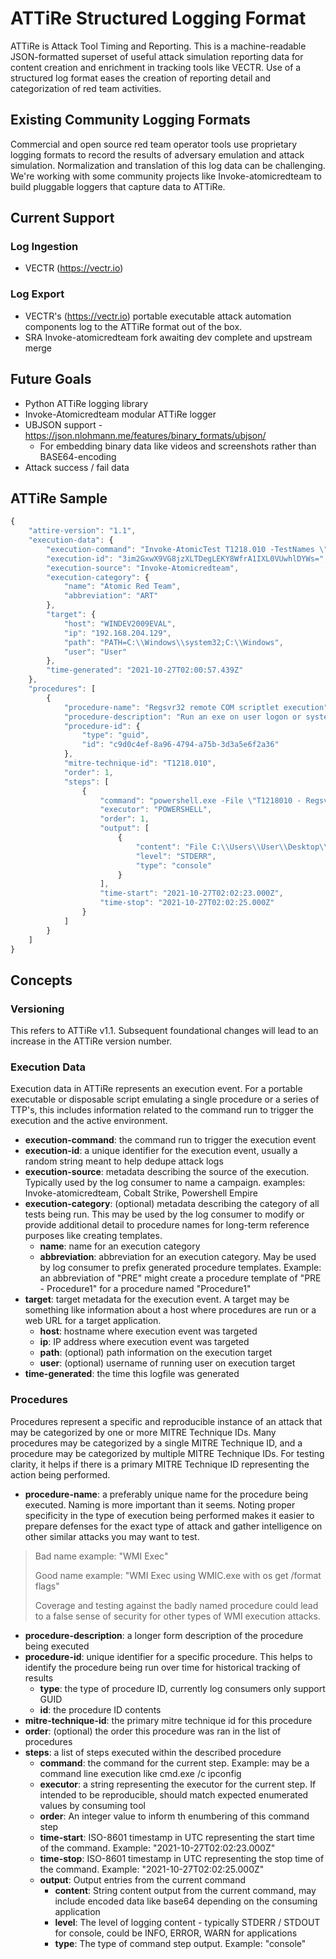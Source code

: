 # ATTiRe Structured Logging Format

ATTiRe is Attack Tool Timing and Reporting. This is a machine-readable JSON-formatted superset of useful attack simulation reporting data for content creation and enrichment in tracking tools like VECTR. Use of a structured log format eases the creation of reporting detail and categorization of red team activities.

## Existing Community Logging Formats
Commercial and open source red team operator tools use proprietary logging formats to record the results of adversary emulation and attack simulation. Normalization and translation of this log data can be challenging. We're working with some community projects like Invoke-atomicredteam to build pluggable loggers that capture data to ATTiRe.

## Current Support

### Log Ingestion
* VECTR (https://vectr.io)
### Log Export
* VECTR's (https://vectr.io) portable executable attack automation components log to the ATTiRe format out of the box.
* SRA Invoke-atomicredteam fork awaiting dev complete and upstream merge

## Future Goals
* Python ATTiRe logging library 
* Invoke-Atomicredteam modular ATTiRe logger
* UBJSON support - https://json.nlohmann.me/features/binary_formats/ubjson/
  * For embedding binary data like videos and screenshots rather than BASE64-encoding
* Attack success / fail data

## ATTiRe Sample
```js
{
    "attire-version": "1.1",
    "execution-data": {
        "execution-command": "Invoke-AtomicTest T1218.010 -TestNames \"Regsvr32 remote COM scriptlet execution\",\"Regsvr32 local DLL execution\"",
        "execution-id": "3im2GxwX9VG8jzXLTDegLEKY8WfrA1IXL0VUwhlDYWs=",
        "execution-source": "Invoke-Atomicredteam",
        "execution-category": {
            "name": "Atomic Red Team",
            "abbreviation": "ART"
        },
        "target": {
            "host": "WINDEV2009EVAL",
            "ip": "192.168.204.129",
            "path": "PATH=C:\\Windows\\system32;C:\\Windows",
            "user": "User"
        },
        "time-generated": "2021-10-27T02:00:57.439Z"
    },
    "procedures": [
        {
            "procedure-name": "Regsvr32 remote COM scriptlet execution",
            "procedure-description": "Run an exe on user logon or system startup.  Upon execution, success messages will be displayed for the two scheduled tasks. To view\nthe tasks, open the Task Scheduler and look in the Active Tasks pane.",
            "procedure-id": {
                "type": "guid",
                "id": "c9d0c4ef-8a96-4794-a75b-3d3a5e6f2a36"
            },
			"mitre-technique-id": "T1218.010",
            "order": 1,
            "steps": [
                {
                    "command": "powershell.exe -File \"T1218010 - Regsvr32 remote COM scriptlet execution\"",
                    "executor": "POWERSHELL",
                    "order": 1,
                    "output": [
                        {
                            "content": "File C:\\Users\\User\\Desktop\\AEv1.0 - Administrator-10\\T1218010 - Regsvr32 remote COM scriptlet executio.ps1 cannot be \r\nloaded. The file C:\\Users\\User\\Desktop\\AEv1.0 - Administrator-10\\T1218010 - Regsvr32 remote COM scriptlet executio is not digitally signed. You cannot run this script on the current system. For more information \r\nabout running scripts and setting execution policy, see about_Execution_Policies at \r\nhttps:/go.microsoft.com/fwlink/?LinkID=135170.\r\n    + CategoryInfo          : SecurityError: (:) [], ParentContainsErrorRecordException\r\n    + FullyQualifiedErrorId : UnauthorizedAccess",
                            "level": "STDERR",
                            "type": "console"
                        }
                    ],
                    "time-start": "2021-10-27T02:02:23.000Z",
                    "time-stop": "2021-10-27T02:02:25.000Z"
                }
            ]
        }
    ]
}
```

## Concepts

### Versioning
This refers to ATTiRe v1.1. Subsequent foundational changes will lead to an increase in the ATTiRe version number.

### Execution Data

Execution data in ATTiRe represents an execution event. For a portable executable or disposable script emulating a single procedure or a series of TTP's, this includes information related to the command run to trigger the execution and the active environment.

* **execution-command**: the command run to trigger the execution event
* **execution-id**: a unique identifier for the execution event, usually a random string meant to help dedupe attack logs
* **execution-source**: metadata describing the source of the execution. Typically used by the log consumer to name a campaign.  examples: Invoke-atomicredteam, Cobalt Strike, Powershell Empire
* **execution-category**: (optional) metadata describing the category of all tests being run. This may be used by the log consumer to modify or provide additional detail to procedure names for long-term reference purposes like creating templates.
  * **name**: name for an execution category
  * **abbreviation**: abbreviation for an execution category. May be used by log consumer to prefix generated procedure templates. Example: an abbreviation of "PRE" might create a procedure template of "PRE - Procedure1" for a procedure named "Procedure1"
* **target**: target metadata for the execution event. A target may be something like information about a host where procedures are run or a web URL for a target application.
  * **host**: hostname where execution event was targeted
  * **ip**: IP address where execution event was targeted 
  * **path**: (optional) path information on the execution target
  * **user**: (optional) username of running user on execution target
* **time-generated**: the time this logfile was generated

### Procedures

Procedures represent a specific and reproducible instance of an attack that may be categorized by one or more MITRE Technique IDs. Many procedures may be categorized by a single MITRE Technique ID, and a procedure may be categorized by multiple MITRE Technique IDs. For testing clarity, it helps if there is a primary MITRE Technique ID representing the action being performed.

* **procedure-name**: a preferably unique name for the procedure being executed. Naming is more important than it seems. Noting proper specificity in the type of execution being performed makes it easier to prepare defenses for the exact type of attack and gather intelligence on other similar attacks you may want to test. 
> Bad name example: "WMI Exec" 
> 
> Good name example: "WMI Exec using WMIC.exe with os get /format flags"
> 
> Coverage and testing against the badly named procedure could lead to a false sense of security for other types of WMI execution attacks.
* **procedure-description**: a longer form description of the procedure being executed
* **procedure-id**: unique identifier for a specific procedure. This helps to identify the procedure being run over time for historical tracking of results
  * **type**: the type of procedure ID, currently log consumers only support GUID
  * **id**: the procedure ID contents
* **mitre-technique-id**: the primary mitre technique id for this procedure
* **order**: (optional) the order this procedure was ran in the list of procedures
* **steps**: a list of steps executed within the described procedure
  * **command**: the command for the current step. Example: may be a command line execution like cmd.exe /c ipconfig
  * **executor**: a string representing the executor for the current step. If intended to be reproducible, should match expected enumerated values by consuming tool
  * **order**: An integer value to inform th enumbering of this command step
  * **time-start**: ISO-8601 timestamp in UTC representing the start time of the command. Example: "2021-10-27T02:02:23.000Z"
  * **time-stop**: ISO-8601 timestamp in UTC representing the stop time of the command. Example: "2021-10-27T02:02:25.000Z"
  * **output**: Output entries from the current command
    * **content**: String content output from the current command, may include encoded data like base64 depending on the consuming application
    * **level**: The level of logging content - typically STDERR / STDOUT for console, could be INFO, ERROR, WARN for applications
    * **type**: The type of command step output. Example: "console"
